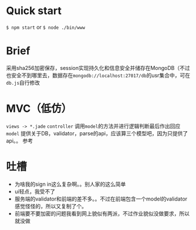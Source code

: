 # Quick start
`$ npm start` or `$ node ./bin/www`

# Brief
采用sha256加密保存，session实现持久化和信息安全并储存在MongoDB（不过也安全不到哪里去，数据存在`mongodb://localhost:27017/db`的usr集合中，可在`db.js`自行修改

# MVC（低仿）
`views -> *.jade`
`controller` 调用`model`的方法并进行逻辑判断最后作出回应
`model` 提供关于DB，validator，parse的api，应该算三个模型吧，因为只提供了api。。
参考[](https://www.cnblogs.com/diyunfei/p/6752618.html)

# 吐槽
* 为啥我的sign in这么复杂啊。。别人家的这么简单
* ui轻点，我受不了
* 服务端的validator和前端的差不多。。不过在前端包含一个model的validator感觉怪怪的，所以又复制了个。
* 前端要不要加密的问题我看到网上貌似有两派，不过作业貌似没做要求，所以就没做